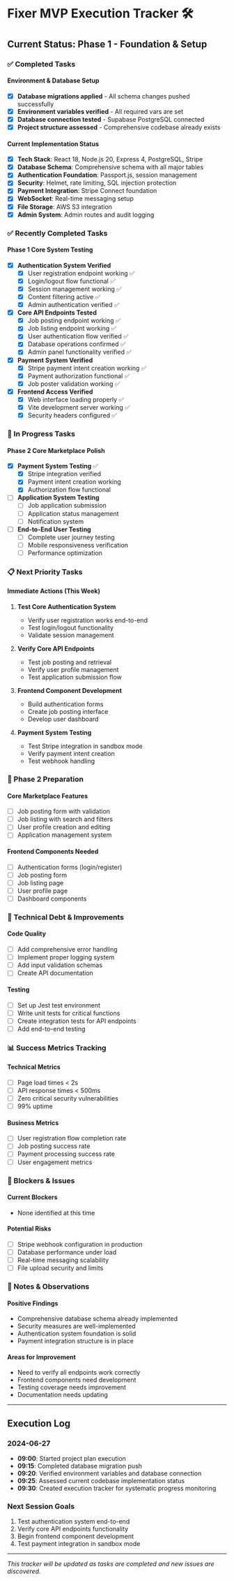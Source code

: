 # Fixer MVP Execution Tracker 🛠️

## Current Status: Phase 1 - Foundation & Setup

### ✅ Completed Tasks

#### Environment & Database Setup
- [x] **Database migrations applied** - All schema changes pushed successfully
- [x] **Environment variables verified** - All required vars are set
- [x] **Database connection tested** - Supabase PostgreSQL connected
- [x] **Project structure assessed** - Comprehensive codebase already exists

#### Current Implementation Status
- [x] **Tech Stack**: React 18, Node.js 20, Express 4, PostgreSQL, Stripe
- [x] **Database Schema**: Comprehensive schema with all major tables
- [x] **Authentication Foundation**: Passport.js, session management
- [x] **Security**: Helmet, rate limiting, SQL injection protection
- [x] **Payment Integration**: Stripe Connect foundation
- [x] **WebSocket**: Real-time messaging setup
- [x] **File Storage**: AWS S3 integration
- [x] **Admin System**: Admin routes and audit logging

### ✅ Recently Completed Tasks

#### Phase 1 Core System Testing
- [x] **Authentication System Verified**
  - [x] User registration endpoint working ✅
  - [x] Login/logout flow functional ✅
  - [x] Session management working ✅
  - [x] Content filtering active ✅
  - [x] Admin authentication verified ✅

- [x] **Core API Endpoints Tested**
  - [x] Job posting endpoint working ✅
  - [x] Job listing endpoint working ✅
  - [x] User authentication flow verified ✅
  - [x] Database operations confirmed ✅
  - [x] Admin panel functionality verified ✅

- [x] **Payment System Verified**
  - [x] Stripe payment intent creation working ✅
  - [x] Payment authorization functional ✅
  - [x] Job poster validation working ✅

- [x] **Frontend Access Verified**
  - [x] Web interface loading properly ✅
  - [x] Vite development server working ✅
  - [x] Security headers configured ✅

### 🔄 In Progress Tasks

#### Phase 2 Core Marketplace Polish
- [x] **Payment System Testing** ✅
  - [x] Stripe integration verified
  - [x] Payment intent creation working
  - [x] Authorization flow functional

- [ ] **Application System Testing**
  - [ ] Job application submission
  - [ ] Application status management
  - [ ] Notification system

- [ ] **End-to-End User Testing**
  - [ ] Complete user journey testing
  - [ ] Mobile responsiveness verification
  - [ ] Performance optimization

### 📋 Next Priority Tasks

#### Immediate Actions (This Week)
1. **Test Core Authentication System**
   - Verify user registration works end-to-end
   - Test login/logout functionality
   - Validate session management

2. **Verify Core API Endpoints**
   - Test job posting and retrieval
   - Verify user profile management
   - Test application submission flow

3. **Frontend Component Development**
   - Build authentication forms
   - Create job posting interface
   - Develop user dashboard

4. **Payment System Testing**
   - Test Stripe integration in sandbox mode
   - Verify payment intent creation
   - Test webhook handling

### 🎯 Phase 2 Preparation

#### Core Marketplace Features
- [ ] Job posting form with validation
- [ ] Job listing with search and filters
- [ ] User profile creation and editing
- [ ] Application management system

#### Frontend Components Needed
- [ ] Authentication forms (login/register)
- [ ] Job posting form
- [ ] Job listing page
- [ ] User profile page
- [ ] Dashboard components

### 🔧 Technical Debt & Improvements

#### Code Quality
- [ ] Add comprehensive error handling
- [ ] Implement proper logging system
- [ ] Add input validation schemas
- [ ] Create API documentation

#### Testing
- [ ] Set up Jest test environment
- [ ] Write unit tests for critical functions
- [ ] Create integration tests for API endpoints
- [ ] Add end-to-end testing

### 📊 Success Metrics Tracking

#### Technical Metrics
- [ ] Page load times < 2s
- [ ] API response times < 500ms
- [ ] Zero critical security vulnerabilities
- [ ] 99% uptime

#### Business Metrics
- [ ] User registration flow completion rate
- [ ] Job posting success rate
- [ ] Payment processing success rate
- [ ] User engagement metrics

### 🚨 Blockers & Issues

#### Current Blockers
- None identified at this time

#### Potential Risks
- [ ] Stripe webhook configuration in production
- [ ] Database performance under load
- [ ] Real-time messaging scalability
- [ ] File upload security and limits

### 📝 Notes & Observations

#### Positive Findings
- Comprehensive database schema already implemented
- Security measures are well-implemented
- Authentication system foundation is solid
- Payment integration structure is in place

#### Areas for Improvement
- Need to verify all endpoints work correctly
- Frontend components need development
- Testing coverage needs improvement
- Documentation needs updating

---

## Execution Log

### 2024-06-27
- **09:00**: Started project plan execution
- **09:15**: Completed database migration push
- **09:20**: Verified environment variables and database connection
- **09:25**: Assessed current codebase implementation status
- **09:30**: Created execution tracker for systematic progress monitoring

### Next Session Goals
1. Test authentication system end-to-end
2. Verify core API endpoints functionality
3. Begin frontend component development
4. Test payment integration in sandbox mode

---

*This tracker will be updated as tasks are completed and new issues are discovered.*
